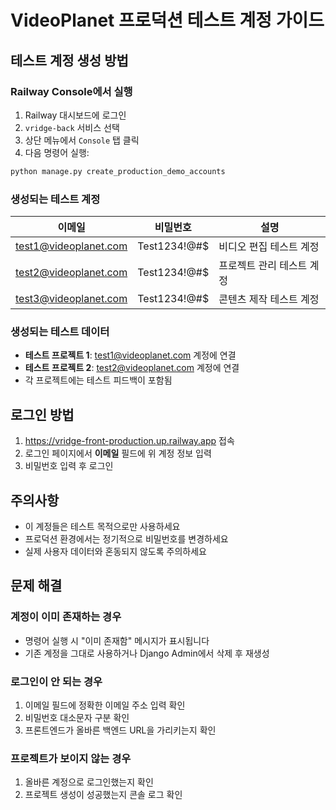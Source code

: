 # VideoPlanet 프로덕션 테스트 계정 가이드

## 테스트 계정 생성 방법

### Railway Console에서 실행

1. Railway 대시보드에 로그인
2. `vridge-back` 서비스 선택
3. 상단 메뉴에서 `Console` 탭 클릭
4. 다음 명령어 실행:

```bash
python manage.py create_production_demo_accounts
```

### 생성되는 테스트 계정

| 이메일 | 비밀번호 | 설명 |
|--------|----------|------|
| test1@videoplanet.com | Test1234!@#$ | 비디오 편집 테스트 계정 |
| test2@videoplanet.com | Test1234!@#$ | 프로젝트 관리 테스트 계정 |
| test3@videoplanet.com | Test1234!@#$ | 콘텐츠 제작 테스트 계정 |

### 생성되는 테스트 데이터

- **테스트 프로젝트 1**: test1@videoplanet.com 계정에 연결
- **테스트 프로젝트 2**: test2@videoplanet.com 계정에 연결
- 각 프로젝트에는 테스트 피드백이 포함됨

## 로그인 방법

1. https://vridge-front-production.up.railway.app 접속
2. 로그인 페이지에서 **이메일** 필드에 위 계정 정보 입력
3. 비밀번호 입력 후 로그인

## 주의사항

- 이 계정들은 테스트 목적으로만 사용하세요
- 프로덕션 환경에서는 정기적으로 비밀번호를 변경하세요
- 실제 사용자 데이터와 혼동되지 않도록 주의하세요

## 문제 해결

### 계정이 이미 존재하는 경우
- 명령어 실행 시 "이미 존재함" 메시지가 표시됩니다
- 기존 계정을 그대로 사용하거나 Django Admin에서 삭제 후 재생성

### 로그인이 안 되는 경우
1. 이메일 필드에 정확한 이메일 주소 입력 확인
2. 비밀번호 대소문자 구분 확인
3. 프론트엔드가 올바른 백엔드 URL을 가리키는지 확인

### 프로젝트가 보이지 않는 경우
1. 올바른 계정으로 로그인했는지 확인
2. 프로젝트 생성이 성공했는지 콘솔 로그 확인